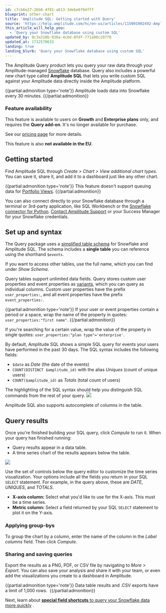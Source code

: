 ```yaml
---
id: c7cb6e27-26b0-4f01-a613-3debe6f94fff
blueprint: other-chart
title: 'Amplitude SQL: Getting started with Query'
source: 'https://help.amplitude.com/hc/en-us/articles/115001902492-Amplitude-SQL-Getting-started-with-Query'
this_article_will_help_you:
  - 'Query your Snowflake database using custom SQL'
updated_by: 0c3a318b-936a-4cbd-8fdf-771a90c297f0
updated_at: 1732570633
landing: true
landing_blurb: 'Query your Snowflake database using custom SQL'
---
```

The Amplitude Query product lets you query your raw data through your Amplitude-managed [Snowflake](https://www.snowflake.net/) database. Query also includes a powerful new chart type called **Amplitude SQL** that lets you write custom SQL against your Amplitude data directly inside the Amplitude platform.

{{partial:admonition type='note'}}
Amplitude loads data into Snowflake every 30 minutes.
{{/partial:admonition}}

### Feature availability

This feature is available to users on **Growth** and **Enterprise plans** only, and requires the **Query add-on**. It's no longer available for purchase.

See our [pricing page](https://amplitude.com/pricing) for more details.

This feature is also **not available in the EU**.

## Getting started

Find Amplitude SQL through *Create > Chart > View additional chart types.* You can save it, share it, and add it to a dashboard just like any other chart.

{{partial:admonition type='note'}}
 This feature doesn't support queuing data for [Portfolio Views](/docs/admin/account-management/portfolio).
{{/partial:admonition}}

You can also connect directly to your Snowflake database through a terminal or 3rd-party application, like SQL Workbench or the [Snowflake connector for Python](https://docs.snowflake.net/manuals/user-guide/python-connector.html). [Contact Amplitude Support](https://support.amplitude.com) or your Success Manager for your Snowflake credentials. 

## Set up and syntax

The Query package uses a [simplified table schema](/docs/analytics/charts/other-charts/other-charts-amplitude-sql-schema) for Snowflake and Amplitude SQL. The schema includes a **single table** you can reference using the shorthand `$events`. 

If you want to access other tables, use the full name, which you can find under *Show Schema*.

Query tables support unlimited data fields. Query stores custom user properties and event properties as [variants](https://docs.snowflake.net/manuals/sql-reference/data-types-semistructured.html#variant), which you can query as individual columns. Custom user properties have the prefix `user_properties:`, and all event properties have the prefix `event_properties:`.

{{partial:admonition type='note'}}
If your user or event properties contain a period or a space, wrap the name of the property in quotes: `user_properties:"first name"`.
{{/partial:admonition}}

If you're searching for a certain value, wrap the value of the property in single quotes: `user_properties:"plan type"='enterprise'`.

By default, Amplitude SQL shows a simple SQL query for events your users have performed in the past 30 days. The SQL syntax includes the following fields:

* `$date` as *Date* (the date of the events)
* `COUNT(DISTINCT $amplitude_id)` with the alias *Uniques* (count of unique users)
* `COUNT($amplitude_id)` as *Totals* (total count of users)

The highlighting of the SQL syntax should help you distinguish SQL commands from the rest of your query. 
![](statamic://asset::help_center_conversions::other-charts/sql-1a.png)

Amplitude SQL also supports autocomplete of columns in the table.

## Query results

Once you're finished building your SQL query, click *Compute* to run it. When your query has finished running:

* Query results appear in a data table.
* A time series chart of the results appears below the table.

![](statamic://asset::help_center_conversions::other-charts/sql-2.png)

Use the set of controls below the query editor to customize the time series visualization. Your options include all the fields you return in your SQL `SELECT` statement. For example, in the query above, these are *DATE*, *UNIQUES*, and *TOTALS*.

* **X-axis column:** Select what you'd like to use for the X-axis. This must be a time series.
* **Metric column:** Select a field returned by your SQL `SELECT` statement to plot it on the Y-axis.

### Applying group-bys

To group the chart by a column, enter the name of the column in the *Label columns* field. Then click *Compute*.

### Sharing and saving queries

Export the results as a PNG, PDF, or CSV file by navigating to *More > Export*. You can also save your analysis and share it with your team, or even add the visualizations you create to a dashboard in Amplitude.

{{partial:admonition type='note'}}
Data table results and .CSV exports have a limit of 1,000 rows. 
{{/partial:admonition}}

Next, learn about [**special field shortcuts** to query your Snowflake data more quickly](/docs/analytics/charts/other-charts/other-charts-amplitude-sql-schema) .